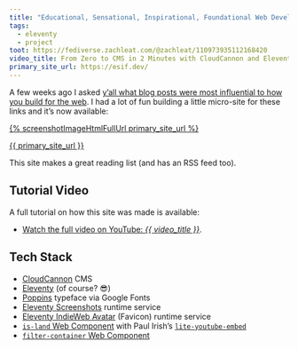 ```yaml
---
title: "Educational, Sensational, Inspirational, Foundational Web Development Reading List"
tags:
  - eleventy
  - project
toot: https://fediverse.zachleat.com/@zachleat/110973935112168420
video_title: From Zero to CMS in 2 Minutes with CloudCannon and Eleventy
primary_site_url: https://esif.dev/
---
```

A few weeks ago I asked [y’all what blog posts were most influential to how you build for the web](https://fediverse.zachleat.com/@zachleat/110855134082623101). I had a lot of fun building a little micro-site for these links and it’s now available:

<script type="module" src="/static/browser-window.js"></script>
<div><browser-window flush shadow url="{{ primary_site_url }}"><a href="{{ primary_site_url }}">{% screenshotImageHtmlFullUrl  primary_site_url %}</a></browser-window></div>

<p class="primarylink"><a href="{{ primary_site_url }}">{{ primary_site_url }}</a></p>



This site makes a great reading list (and has an RSS feed too).

## Tutorial Video

A full tutorial on how this site was made is available:

<div><youtube-lite-player @slug="yXcxvBJuULU" @label="{{ video_title }}"></youtube-lite-player></div>

* [Watch the full video on YouTube: _{{ video_title }}_](https://www.youtube.com/watch?v=yXcxvBJuULU).

## Tech Stack

* [CloudCannon](https://cloudcannon.com/) CMS
* [Eleventy](https://www.11ty.dev/) (of course? 😎)
* [Poppins](https://fonts.google.com/specimen/Poppins) typeface via Google Fonts
* [Eleventy Screenshots](https://www.11ty.dev/docs/services/screenshots/) runtime service
* [Eleventy IndieWeb Avatar](https://www.11ty.dev/docs/services/indieweb-avatar/) (Favicon) runtime service
* [`is-land` Web Component](https://www.11ty.dev/docs/plugins/partial-hydration/) with Paul Irish’s [`lite-youtube-embed`](https://github.com/paulirish/lite-youtube-embed)
* [`filter-container` Web Component](/web/filter-container/)